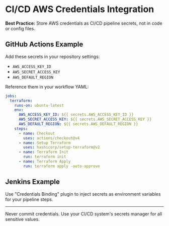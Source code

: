 # CI/CD AWS Credentials Integration

**Best Practice:** Store AWS credentials as CI/CD pipeline secrets, not in code or config files.

## GitHub Actions Example

Add these secrets in your repository settings:

- `AWS_ACCESS_KEY_ID`
- `AWS_SECRET_ACCESS_KEY`
- `AWS_DEFAULT_REGION`

Reference them in your workflow YAML:

```yaml
jobs:
  terraform:
    runs-on: ubuntu-latest
    env:
      AWS_ACCESS_KEY_ID: ${{ secrets.AWS_ACCESS_KEY_ID }}
      AWS_SECRET_ACCESS_KEY: ${{ secrets.AWS_SECRET_ACCESS_KEY }}
      AWS_DEFAULT_REGION: ${{ secrets.AWS_DEFAULT_REGION }}
    steps:
      - name: Checkout
        uses: actions/checkout@v4
      - name: Setup Terraform
        uses: hashicorp/setup-terraform@v2
      - name: Terraform Init
        run: terraform init
      - name: Terraform Apply
        run: terraform apply -auto-approve
```

## Jenkins Example

Use "Credentials Binding" plugin to inject secrets as environment variables for your pipeline steps.

---

Never commit credentials. Use your CI/CD system's secrets manager for all sensitive values.